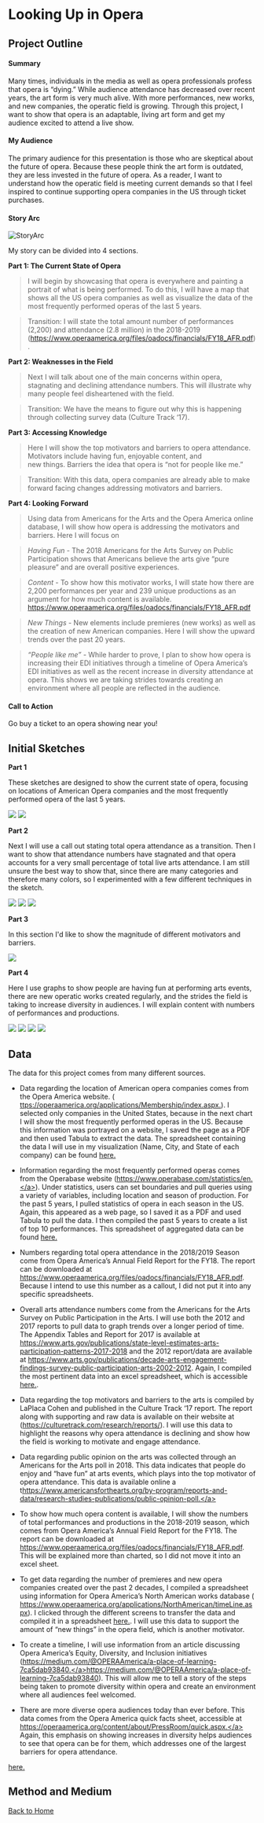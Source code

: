 # Looking Up in Opera 

## Project Outline

#### Summary 

  Many times, individuals in the media as well as opera professionals profess that opera is “dying.” While audience attendance has decreased over recent years, the art form is very much alive. With more performances, new works, and new companies, the operatic field is growing. Through this project, I want to show that opera is an adaptable, living art form and get my audience excited to attend a live show. 

#### My Audience 

  The primary audience for this presentation is those who are skeptical about the future of opera. Because these people think the art form is outdated, they are less invested in the future of opera. As a reader, I want to understand how the operatic field is meeting current demands so that I feel inspired to continue supporting opera companies in the US through ticket purchases. 
  
#### Story Arc 

![StoryArc](/StoryArc.jpeg)

My story can be divided into 4 sections. 
	
**Part 1: The Current State of Opera**

>I will begin by showcasing that opera is everywhere and painting a portrait of what is being performed. To do     this, I will have a map that shows all the US opera companies as well as visualize the data of the most frequently performed operas of the last 5 years. 

>Transition:  I will state the total amount number of performances (2,200) and  attendance (2.8 million) in the 2018-2019
(https://www.operaamerica.org/files/oadocs/financials/FY18_AFR.pdf).

**Part 2: Weaknesses in the Field** 
		
>Next I will talk about one of the main concerns within opera, stagnating and declining attendance numbers. This will          illustrate why many people feel disheartened with the field. 

>Transition: We have the means to figure out why this is happening through collecting survey data (Culture Track ‘17). 

**Part 3:  Accessing Knowledge**

>Here I will show the top motivators and barriers to opera attendance. Motivators include having fun, enjoyable content, and  
new things. Barriers the idea that opera is “not for people like me.”

>Transition: With this data, opera companies are already able to make forward facing changes addressing motivators and barriers. 
	
 **Part 4:  Looking Forward**

>Using data from Americans for the Arts and the Opera America online database, I will show how opera is addressing the        motivators and barriers. Here I will focus on 

>*Having Fun* - The 2018 Americans for the Arts Survey on Public Participation shows that Americans believe the arts give “pure pleasure” and are overall positive experiences.

>*Content* - To show how this motivator works, I will state how there are 2,200 performances per year and 239 unique productions as an argument for how much content is available. https://www.operaamerica.org/files/oadocs/financials/FY18_AFR.pdf

>*New Things* - New elements include premieres (new works) as well as the creation of new American companies. Here I will show the upward trends over the past 20 years. 

>*“People like me”* - While harder to prove, I plan to show how opera is increasing their EDI initiatives through a timeline of Opera America’s EDI initiatives as well as the recent increase in diversity attendance at opera. This shows we are taking strides towards creating an environment where all people are reflected in the audience.

#### Call to Action

  Go buy a ticket to an opera showing near you! 
  
## Initial Sketches 

**Part 1**

These sketches are designed to show the current state of opera, focusing on locations of American Opera companies and the most frequently performed opera of the last 5 years. 

![](/MapSketchJPG.JPG)
![](/MostPerformedSketch.JPG)


**Part 2**

Next I will use a call out stating total opera attendance as a transition. Then I want to show that attendance numbers have stagnated and that opera accounts for a very small percentage of total live arts attendance. I am still unsure the best way to show that, since there are many categories and therefore many colors, so I experimented with a few different techniques in the sketch. 

![](/StatCallOutJPG.JPG)
![](/ArtsAttendanceTrends.JPG)
![](/AttendancebyDiscipline.JPG)

**Part 3**

In this section I'd like to show the magnitude of different motivators and barriers. 

![](/MotivatorsSketchJPG.JPG)

**Part 4**

Here I use graphs to show people are having fun at performing arts events, there are new operatic works created regularly, and the strides the field is taking to increase diversity in audiences. I will explain content with numbers of performances and productions. 

![](/HavingFunSketch.JPG)
![](/NorthAmericanPremieres.JPG)
![](/EDI_TimelineJPG.JPG)
![](/DiversitySketch.JPG)

## Data

The data for this project comes from many different sources. 

* Data regarding the location of American opera companies comes from the Opera America website. (
<a href="ttps://operaamerica.org/applications/Membership/index.aspx" target="_blank">ttps://operaamerica.org/applications/Membership/index.aspx.</a>). I selected only companies in the United States, because in the next chart I will show the most frequently performed operas in the US. Because this information was portrayed on a website, I saved the page as a PDF and then used Tabula to extract the data. The spreadsheet containing the data I will use in my visualization (Name, City, and State of each company) can be found  <a href="https://drive.google.com/file/d/12Muk9RHpp-LW7LWqp77A2PGeyfPmHrAJ/view?usp=sharing" target="_blank">here.</a>

* Information regarding the most frequently performed operas comes from the Operabase website (<a href="https://www.operabase.com/statistics/en" target="_blank">https://www.operabase.com/statistics/en.</a>). Under statistics, users can set boundaries and pull queries using a variety of variables, including location and season of production. For the past 5 years, I pulled statistics of opera in each season in the US. Again, this appeared as a web page, so I saved it as a PDF and used Tabula to pull the data. I then compiled the past 5 years to create a list of top 10 performances. This spreadsheet of aggregated data can be found <a href="https://drive.google.com/file/d/1OjIQcMDIjKH9wi-V9QA42pbSM1jeo22i/view?usp=sharing" target="_blank">here.</a>

* Numbers regarding total opera attendance in the 2018/2019 Season come from Opera America’s Annual Field Report for the FY18. The report can be downloaded at <a href="https://www.operaamerica.org/files/oadocs/financials/FY18_AFR.pdf" target="_blank">https://www.operaamerica.org/files/oadocs/financials/FY18_AFR.pdf</a>. Because I intend to use this number as a callout, I did not put it into any specific spreadsheets. 

* Overall arts attendance numbers come from the Americans for the Arts Survey on Public Participation in the Arts. I will use both the 2012 and 2017 reports to pull data to graph  trends over a longer period of time. The Appendix Tables and Report for 2017 is available at 
<a href="https://www.arts.gov/publications/state-level-estimates-arts-participation-patterns-2017-2018" target="_blank">https://www.arts.gov/publications/state-level-estimates-arts-participation-patterns-2017-2018</a> and the 2012 report/data are available at <a href="https://www.arts.gov/publications/decade-arts-engagement-findings-survey-public-participation-arts-2002-2012" target="_blank">https://www.arts.gov/publications/decade-arts-engagement-findings-survey-public-participation-arts-2002-2012</a>. Again, I compiled the most pertinent data into an excel spreadsheet, which is accessible <a href="https://drive.google.com/file/d/1e_POUem3f9vFX4clKzYeaJPQBEge1XkS/view?usp=sharing" target="_blank">here.</a>. 

* Data regarding the top motivators and barriers to the arts is compiled by LaPlaca Cohen and published in the Culture Track ‘17 report. The report along with supporting and raw data is available on their website at  (<a href="https://culturetrack.com/research/reports/" target="_blank">https://culturetrack.com/research/reports/</a>). I will use this data to highlight the reasons why opera attendance is declining and show how the field is working to motivate and engage attendance. 

* Data regarding public opinion on the arts was collected through an Americans for the Arts poll in 2018. This data indicates that people do enjoy and “have fun” at arts events, which plays into the top motivator of opera attendance. This data is available online a t<a href="https://www.operaamerica.org" target="_blank">https://www.americansforthearts.org/by-program/reports-and-data/research-studies-publications/public-opinion-poll.</a> 

* To show how much opera content is available, I will show the numbers of total performances and productions in the 2018-2019 season, which comes from Opera America’s Annual Field Report for the FY18. The report can be downloaded at https://www.operaamerica.org/files/oadocs/financials/FY18_AFR.pdf. This will be explained more than charted, so I did not move it into an excel sheet. 

* To get data regarding the number of premieres and new opera companies created over the past 2 decades, I compiled a spreadsheet using information for Opera America’s North American works database (
<a href="https://www.operaamerica.org/applications/NorthAmerican/timeLine.aspx" target="_blank">https://www.operaamerica.org/applications/NorthAmerican/timeLine.aspx</a>). I clicked through the different screens to transfer the data and compiled it in a spreadsheet <a href="https://drive.google.com/file/d/1WVFvE8E1hBP9Sofu1fJUDNgBhrHUvaum/view?usp=sharing" target="_blank">here.</a>. I will use this data to support the amount of “new things” in the opera field, which is another motivator.

* To create a timeline, I will use information from an article discussing Opera America’s Equity, Diversity, and Inclusion initiatives (<a href="https://medium.com/@OPERAAmerica/a-place-of-learning-7ca5dab93840" target="_blank">https://medium.com/@OPERAAmerica/a-place-of-learning-7ca5dab93840.</a>https://medium.com/@OPERAAmerica/a-place-of-learning-7ca5dab93840). This will allow me to tell a story of the steps being taken to promote diversity within opera and create an environment where all audiences feel welcomed. 

* There are more diverse opera audiences today than ever before. This data comes from the Opera America quick facts sheet, accessible at 
<a href="https://operaamerica.org/content/about/PressRoom/quick.aspx" target="_blank">https://operaamerica.org/content/about/PressRoom/quick.aspx.</a> Again, this emphasis on showing increases in diversity helps audiences to see that opera can be for them, which addresses one of the largest barriers for opera attendance. 



<a href="https://www.operaamerica.org" target="_blank">here.</a>
## Method and Medium 


[Back to Home](https://ascherry.github.io/cherry-portfolio/)
